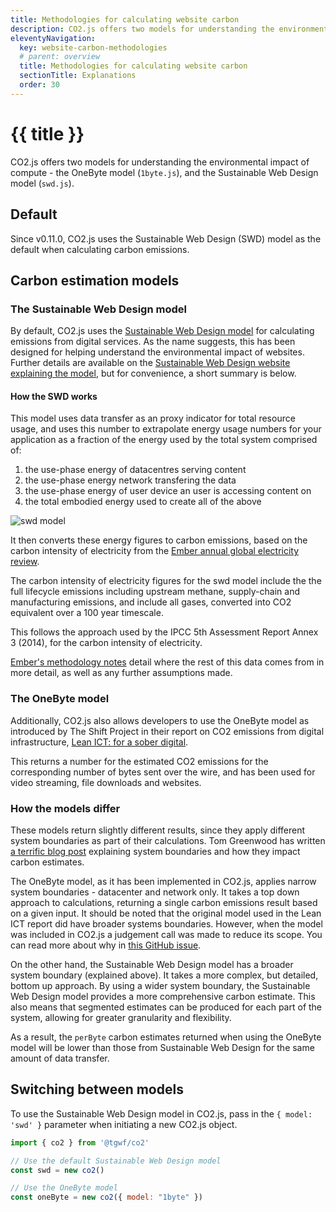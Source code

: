 ```yaml
---
title: Methodologies for calculating website carbon
description: CO2.js offers two models for understanding the environmental impact of compute - the OneByte model, and the Sustainable Web Design model.
eleventyNavigation:
  key: website-carbon-methodologies
  # parent: overview
  title: Methodologies for calculating website carbon
  sectionTitle: Explanations
  order: 30
---
```

# {{ title }}

CO2.js offers two models for understanding the environmental impact of compute - the OneByte model (`1byte.js`), and the Sustainable Web Design model (`swd.js`).

## Default

Since v0.11.0, CO2.js uses the Sustainable Web Design (SWD) model as the default when calculating carbon emissions.

## Carbon estimation models

### The Sustainable Web Design model

By default, CO2.js uses the [Sustainable Web Design model][swd] for calculating emissions from digital services. As the name suggests, this has been designed for helping understand the environmental impact of websites. Further details are available on the [Sustainable Web Design website explaining the model](https://sustainablewebdesign.org/calculating-digital-emissions/), but for convenience, a short summary is below.

#### How the SWD works

This model uses data transfer as an proxy indicator for total resource usage, and uses this number to extrapolate energy usage numbers for your application as a fraction of the energy used by the total system comprised of:

1. the use-phase energy of datacentres serving content
2. the use-phase energy network transfering the data
3. the use-phase energy of user device an user is accessing content on
4. the total embodied energy used to create all of the above

<img alt="swd model" src="https://github.com/thegreenwebfoundation/co2.js/raw/main/images/swd-energy-usage.png" sizes="(min-width: 1264px) 896px, (min-width: 1024px) calc(100vw - 23rem), (min-width: 944px) 896px, calc(100vw - 3rem)">

It then converts these energy figures to carbon emissions, based on the carbon intensity of electricity from the [Ember annual global electricity review][Ember-annual-global-electricity-review].

The carbon intensity of electricity figures for the swd model include the the full lifecycle emissions including upstream methane, supply-chain and manufacturing emissions, and include all gases, converted into CO2 equivalent over a 100 year timescale.

This follows the approach used by the IPCC 5th Assessment Report Annex 3 (2014), for the carbon intensity of electricity.

[Ember's methodology notes][ember-methodology] detail where the rest of this data comes from in more detail, as well as any further assumptions made.

### The OneByte model

Additionally, CO2.js also allows developers to use the OneByte model as introduced by The Shift Project in their report on CO2 emissions from digital infrastructure, [Lean ICT: for a sober digital][soberDigital].

This returns a number for the estimated CO2 emissions for the corresponding number of bytes sent over the wire, and has been used for video streaming, file downloads and websites.


### How the models differ

These models return slightly different results, since they apply different system boundaries as part of their calculations. Tom Greenwood has written [a terrific blog post](https://www.wholegraindigital.com/blog/website-energy-consumption/) explaining system boundaries and how they impact carbon estimates.

The OneByte model, as it has been implemented in CO2.js, applies narrow system boundaries - datacenter and network only. It takes a top down approach to calculations, returning a single carbon emissions result based on a given input. It should be noted that the original model used in the Lean ICT report did have broader systems boundaries. However, when the model was included in CO2.js a judgement call was made to reduce its scope. You can read more about why in [this GitHub issue](https://github.com/thegreenwebfoundation/co2.js/issues/68).

On the other hand, the Sustainable Web Design model has a broader system boundary (explained above). It takes a more complex, but detailed, bottom up approach. By using a wider system boundary, the Sustainable Web Design model provides a more comprehensive carbon estimate. This also means that segmented estimates can be produced for each part of the system, allowing for greater granularity and flexibility.

As a result, the `perByte` carbon estimates returned when using the OneByte model will be lower than those from Sustainable Web Design for the same amount of data transfer.

## Switching between models

To use the Sustainable Web Design model in CO2.js, pass in the `{ model: 'swd' }` parameter when initiating a new CO2.js object.

```js
import { co2 } from '@tgwf/co2'

// Use the default Sustainable Web Design model
const swd = new co2()

// Use the OneByte model
const oneByte = new co2({ model: "1byte" })
```

[ember-methodology]: https://ember-climate.org/app/uploads/2022/03/GER22-Methodology.pdf
[Ember-annual-global-electricity-review]: https://ember-climate.org/insights/research/european-electricity-review-2022/
[soberDigital]: https://theshiftproject.org/en/lean-ict-2/
[swd]: https://sustainablewebdesign.org/calculating-digital-emissions